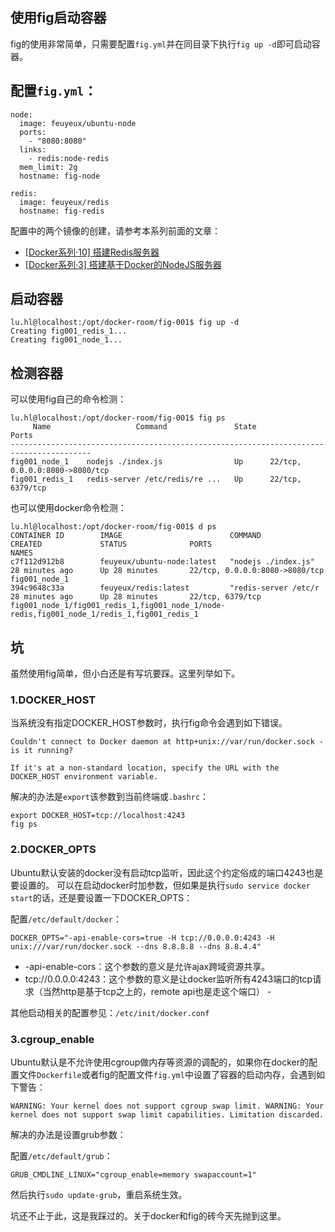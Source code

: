 使用fig启动容器
---------------

fig的使用非常简单，只需要配置`fig.yml`并在同目录下执行`fig up -d`即可启动容器。

配置`fig.yml`：
---------------

```
node:
  image: feuyeux/ubuntu-node
  ports:
    - "8080:8080"
  links:
    - redis:node-redis
  mem_limit: 2g
  hostname: fig-node

redis:
  image: feuyeux/redis
  hostname: fig-redis
```

配置中的两个镜像的创建，请参考本系列前面的文章：

-	[[Docker系列·10] 搭建Redis服务器](http://www.atatech.org/articles/21551)
-	[[Docker系列·3] 搭建基于Docker的NodeJS服务器](http://www.atatech.org/articles/20875)

启动容器
--------

```
lu.hl@localhost:/opt/docker-room/fig-001$ fig up -d
Creating fig001_redis_1...
Creating fig001_node_1...
```

检测容器
--------

可以使用fig自己的命令检测：

```
lu.hl@localhost:/opt/docker-room/fig-001$ fig ps
     Name                   Command               State               Ports
----------------------------------------------------------------------------------------
fig001_node_1    nodejs ./index.js                Up      22/tcp, 0.0.0.0:8080->8080/tcp
fig001_redis_1   redis-server /etc/redis/re ...   Up      22/tcp, 6379/tcp
```

也可以使用docker命令检测：

```
lu.hl@localhost:/opt/docker-room/fig-001$ d ps
CONTAINER ID        IMAGE                        COMMAND                CREATED             STATUS              PORTS                            NAMES
c7f112d912b8        feuyeux/ubuntu-node:latest   "nodejs ./index.js"    28 minutes ago      Up 28 minutes       22/tcp, 0.0.0.0:8080->8080/tcp   fig001_node_1
394c9648c33a        feuyeux/redis:latest         "redis-server /etc/r   28 minutes ago      Up 28 minutes       22/tcp, 6379/tcp                 fig001_node_1/fig001_redis_1,fig001_node_1/node-redis,fig001_node_1/redis_1,fig001_redis_1
```

坑
--

虽然使用fig简单，但小白还是有写坑要踩。这里列举如下。

### 1.DOCKER_HOST

当系统没有指定DOCKER_HOST参数时，执行fig命令会遇到如下错误。

```
Couldn't connect to Docker daemon at http+unix://var/run/docker.sock - is it running?

If it's at a non-standard location, specify the URL with the DOCKER_HOST environment variable.
```

解决的办法是`export`该参数到当前终端或`.bashrc`：

```
export DOCKER_HOST=tcp://localhost:4243
fig ps
```

### 2.DOCKER_OPTS

Ubuntu默认安装的docker没有启动tcp监听，因此这个约定俗成的端口4243也是要设置的。 可以在启动docker时加参数，但如果是执行`sudo service docker start`的话，还是要设置一下DOCKER_OPTS：

配置`/etc/default/docker`：

```
DOCKER_OPTS="-api-enable-cors=true -H tcp://0.0.0.0:4243 -H unix:///var/run/docker.sock --dns 8.8.8.8 --dns 8.8.4.4"
```

-	-api-enable-cors：这个参数的意义是允许ajax跨域资源共享。
-	tcp://0.0.0.0:4243：这个参数的意义是让docker监听所有4243端口的tcp请求（当然http是基于tcp之上的，remote api也是走这个端口） -

其他启动相关的配置参见：`/etc/init/docker.conf`

### 3.cgroup_enable

Ubuntu默认是不允许使用cgroup做内存等资源的调配的，如果你在docker的配置文件`Dockerfile`或者fig的配置文件`fig.yml`中设置了容器的启动内存，会遇到如下警告：

```
WARNING: Your kernel does not support cgroup swap limit. WARNING: Your kernel does not support swap limit capabilities. Limitation discarded.
```

解决的办法是设置grub参数：

配置`/etc/default/grub`：

```
GRUB_CMDLINE_LINUX="cgroup_enable=memory swapaccount=1"
```

然后执行`sudo update-grub`，重启系统生效。

坑还不止于此，这是我踩过的。关于docker和fig的砖今天先抛到这里。
